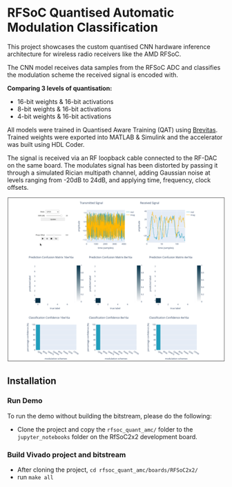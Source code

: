 # RFSoC Quantised Automatic Modulation Classification
This project showcases the custom quantised CNN hardware inference architecture for wireless radio receivers like the AMD RFSoC.

The CNN model receives data samples from the RFSoC ADC and classifies the modulation scheme the received signal is encoded with.

**Comparing 3 levels of quantisation:**
- 16-bit weights & 16-bit activations
- 8-bit weights & 16-bit activations
- 4-bit weights & 16-bit activations

All models were trained in Quantised Aware Training (QAT) using [Brevitas](https://github.com/Xilinx/brevitas). Trained weights were exported into MATLAB & Simulink and the accelerator was built using HDL Coder.

The signal is received via an RF loopback cable connected to the RF-DAC on the same board. The modulates signal has been distorted by passing it through a simulated Rician multipath channel, adding Gaussian noise at levels ranging from -20dB to 24dB, and applying time, frequency, clock offsets.

![demo.gif](demo.gif)

## Installation
### Run Demo
To run the demo without building the bitstream, please do the following:
- Clone the project and copy the `rfsoc_quant_amc/` folder to the `jupyter_notebooks` folder on the RfSoC2x2 development board.
### Build Vivado project and bitstream
- After cloning the project, `cd rfsoc_quant_amc/boards/RFSoC2x2/`
- run `make all`
